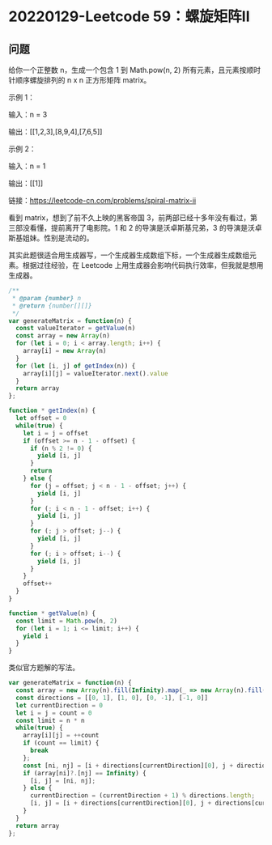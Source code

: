 # 20220129-Leetcode 59：螺旋矩阵II

## 问题

给你一个正整数 n，生成一个包含 1 到 Math.pow(n, 2) 所有元素，且元素按顺时针顺序螺旋排列的 n x n 正方形矩阵 matrix。

示例 1：

输入：n = 3

输出：[[1,2,3],[8,9,4],[7,6,5]]

示例 2：

输入：n = 1

输出：[[1]]

链接：https://leetcode-cn.com/problems/spiral-matrix-ii

看到 matrix，想到了前不久上映的黑客帝国 3，前两部已经十多年没有看过，第三部没看懂，提前离开了电影院。1 和 2 的导演是沃卓斯基兄弟，3 的导演是沃卓斯基姐妹。性别是流动的。

其实此题很适合用生成器写，一个生成器生成数组下标，一个生成器生成数组元素。根据过往经验，在 Leetcode 上用生成器会影响代码执行效率，但我就是想用生成器。

```JavaScript
/**
 * @param {number} n
 * @return {number[][]}
 */
var generateMatrix = function(n) {
  const valueIterator = getValue(n)
  const array = new Array(n)
  for (let i = 0; i < array.length; i++) {
    array[i] = new Array(n)
  }
  for (let [i, j] of getIndex(n)) {
    array[i][j] = valueIterator.next().value
  }
  return array
};

function * getIndex(n) {
  let offset = 0
  while(true) {
    let i = j = offset
    if (offset >= n - 1 - offset) {
      if (n % 2 != 0) {
        yield [i, j]
      }
      return
    } else {
      for (j = offset; j < n - 1 - offset; j++) {
        yield [i, j]
      }
      for (; i < n - 1 - offset; i++) {
        yield [i, j]
      }
      for (; j > offset; j--) {
        yield [i, j]
      }
      for (; i > offset; i--) {
        yield [i, j]
      }   
    }
    offset++
  }
}

function * getValue(n) {
  const limit = Math.pow(n, 2)
  for (let i = 1; i <= limit; i++) {
    yield i
  }
}
```

类似官方题解的写法。

```JavaScript
var generateMatrix = function(n) {
  const array = new Array(n).fill(Infinity).map(_ => new Array(n).fill(Infinity))
  const directions = [[0, 1], [1, 0], [0, -1], [-1, 0]]
  let currentDirection = 0
  let i = j = count = 0
  const limit = n * n
  while(true) {
    array[i][j] = ++count
    if (count == limit) {
      break
    };
    const [ni, nj] = [i + directions[currentDirection][0], j + directions[currentDirection][1]];
    if (array[ni]?.[nj] == Infinity) {
      [i, j] = [ni, nj];
    } else {
      currentDirection = (currentDirection + 1) % directions.length;
      [i, j] = [i + directions[currentDirection][0], j + directions[currentDirection][1]];
    }
  }
  return array
};
```


